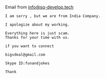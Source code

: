 Email from info@sq-develop.tech
```
I am sorry , but we are from India Company.

I apologize about my working.

Everything here is just scam.
Thanks for your time with us.

if you want to connect

bigsdeal@gmail.com

Skype ID:funandjokes

Thank 
```